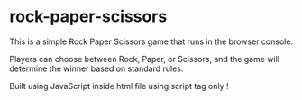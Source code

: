 # rock-paper-scissors

This is a simple Rock Paper Scissors game that runs in the browser console. 

Players can choose between Rock, Paper, or Scissors, and the game will determine the winner based on standard rules. 

Built using JavaScript inside html file using script tag only !